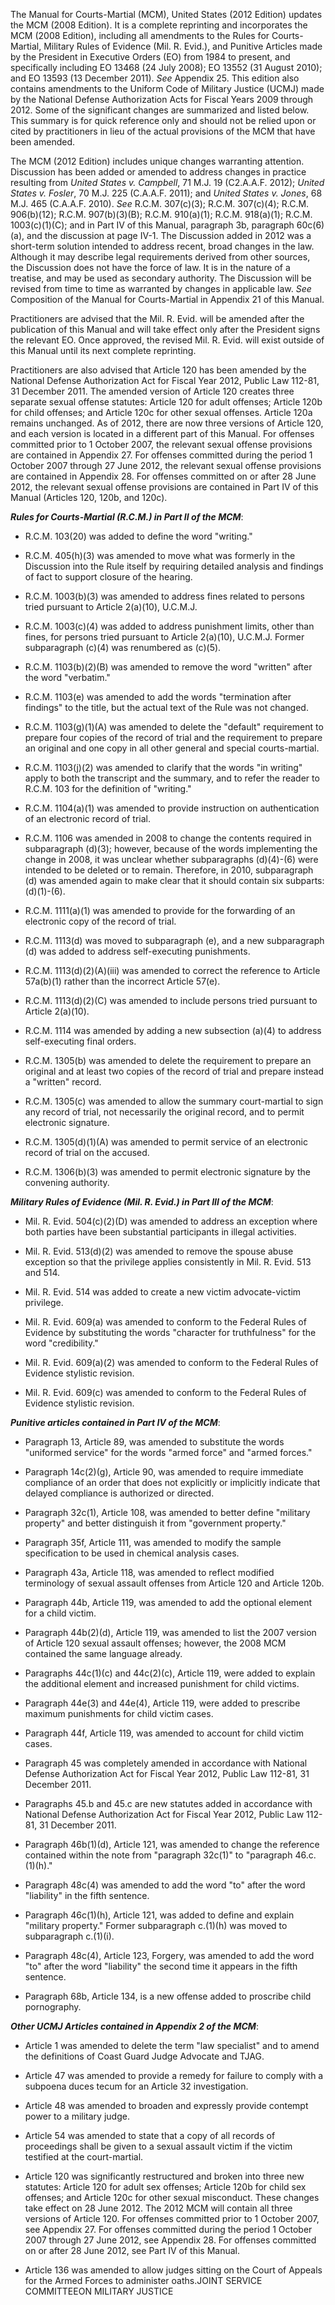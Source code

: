 The Manual for Courts-Martial (MCM), United States (2012 Edition) updates the MCM (2008 Edition). It is a complete reprinting and incorporates the MCM (2008 Edition), including all amendments to the Rules for Courts-Martial, Military Rules of Evidence (Mil. R. Evid.), and Punitive Articles made by the President in Executive Orders (EO) from 1984 to present, and specifically including EO 13468 (24 July 2008); EO 13552 (31 August 2010); and EO 13593 (13 December 2011). _See_ Appendix 25. This edition also contains amendments to the Uniform Code of Military Justice (UCMJ) made by the National Defense Authorization Acts for Fiscal Years 2009 through 2012. Some of the significant changes are summarized and listed below. This summary is for quick reference only and should not be relied upon or cited by practitioners in lieu of the actual provisions of the MCM that have been amended.

 The MCM (2012 Edition) includes unique changes warranting attention. Discussion has been added or amended to address changes in practice resulting from _United States v. Campbell_, 71 M.J. 19 (C2.A.A.F. 2012); _United States v. Fosler_, 70 M.J. 225 (C.A.A.F. 2011); and _United States v. Jones_, 68 M.J. 465 (C.A.A.F. 2010). _See_ R.C.M. 307(c)(3); R.C.M. 307(c)(4); R.C.M. 906(b)(12); R.C.M. 907(b)(3)(B); R.C.M. 910(a)(1); R.C.M. 918(a)(1); R.C.M. 1003(c)(1)(C); and in Part IV of this Manual, paragraph 3b, paragraph 60c(6)(a), and the discussion at page IV-1. The Discussion added in 2012 was a short-term solution intended to address recent, broad changes in the law. Although it may describe legal requirements derived from other sources, the Discussion does not have the force of law. It is in the nature of a treatise, and may be used as secondary authority. The Discussion will be revised from time to time as warranted by changes in applicable law. _See_ Composition of the Manual for Courts-Martial in Appendix 21 of this Manual.

 Practitioners are advised that the Mil. R. Evid. will be amended after the publication of this Manual and will take effect only after the President signs the relevant EO. Once approved, the revised Mil. R. Evid. will exist outside of this Manual until its next complete reprinting.

 Practitioners are also advised that Article 120 has been amended by the National Defense Authorization Act for Fiscal Year 2012, Public Law 112-81, 31 December 2011. The amended version of Article 120 creates three separate sexual offense statutes: Article 120 for adult offenses; Article 120b for child offenses; and Article 120c for other sexual offenses. Article 120a remains unchanged. As of 2012, there are now three versions of Article 120, and each version is located in a different part of this Manual. For offenses committed prior to 1 October 2007, the relevant sexual offense provisions are contained in Appendix 27. For offenses committed during the period 1 October 2007 through 27 June 2012, the relevant sexual offense provisions are contained in Appendix 28. For offenses committed on or after 28 June 2012, the relevant sexual offense provisions are contained in Part IV of this Manual (Articles 120, 120b, and 120c).

 

___Rules for Courts-Martial (R.C.M.) in Part II of the MCM___:

- R.C.M. 103(20) was added to define the word "writing."

- R.C.M. 405(h)(3) was amended to move what was formerly in the Discussion into the Rule itself by requiring detailed analysis and findings of fact to support closure of the hearing.

- R.C.M. 1003(b)(3) was amended to address fines related to persons tried pursuant to Article 2(a)(10), U.C.M.J.

- R.C.M. 1003(c)(4) was added to address punishment limits, other than fines, for persons tried pursuant to Article 2(a)(10), U.C.M.J. Former subparagraph (c)(4) was renumbered as (c)(5).

- R.C.M. 1103(b)(2)(B) was amended to remove the word "written" after the word "verbatim."

- R.C.M. 1103(e) was amended to add the words "termination after findings" to the title, but the actual text of the Rule was not changed.

- R.C.M. 1103(g)(1)(A) was amended to delete the "default" requirement to prepare four copies of the record of trial and the requirement to prepare an original and one copy in all other general and special courts-martial.

- R.C.M. 1103(j)(2) was amended to clarify that the words "in writing" apply to both the transcript and the summary, and to refer the reader to R.C.M. 103 for the definition of "writing."

- R.C.M. 1104(a)(1) was amended to provide instruction on authentication of an electronic record of trial.

- R.C.M. 1106 was amended in 2008 to change the contents required in subparagraph (d)(3); however, because of the words implementing the change in 2008, it was unclear whether subparagraphs (d)(4)-(6) were intended to be deleted or to remain. Therefore, in 2010, subparagraph (d) was amended again to make clear that it should contain six subparts: (d)(1)-(6).

- R.C.M. 1111(a)(1) was amended to provide for the forwarding of an electronic copy of the record of trial.

- R.C.M. 1113(d) was moved to subparagraph (e), and a new subparagraph (d) was added to address self-executing punishments.

- R.C.M. 1113(d)(2)(A)(iii) was amended to correct the reference to Article 57a(b)(1) rather than the incorrect Article 57(e).

- R.C.M. 1113(d)(2)(C) was amended to include persons tried pursuant to Article 2(a)(10).

- R.C.M. 1114 was amended by adding a new subsection (a)(4) to address self-executing final orders.

- R.C.M. 1305(b) was amended to delete the requirement to prepare an original and at least two copies of the record of trial and prepare instead a "written" record.

- R.C.M. 1305(c) was amended to allow the summary court-martial to sign any record of trial, not necessarily the original record, and to permit electronic signature.

- R.C.M. 1305(d)(1)(A) was amended to permit service of an electronic record of trial on the accused.

- R.C.M. 1306(b)(3) was amended to permit electronic signature by the convening authority.

 

___Military Rules of Evidence (Mil. R. Evid.) in Part III of the MCM___:

- Mil. R. Evid. 504(c)(2)(D) was amended to address an exception where both parties have been substantial participants in illegal activities.

- Mil. R. Evid. 513(d)(2) was amended to remove the spouse abuse exception so that the privilege applies consistently in Mil. R. Evid. 513 and 514.

- Mil. R. Evid. 514 was added to create a new victim advocate-victim privilege.

- Mil. R. Evid. 609(a) was amended to conform to the Federal Rules of Evidence by substituting the words "character for truthfulness" for the word "credibility."

- Mil. R. Evid. 609(a)(2) was amended to conform to the Federal Rules of Evidence stylistic revision.

- Mil. R. Evid. 609(c) was amended to conform to the Federal Rules of Evidence stylistic revision.

 

___Punitive articles contained in Part IV of the MCM___:

- Paragraph 13, Article 89, was amended to substitute the words "uniformed service" for the words "armed force" and "armed forces."

- Paragraph 14c(2)(g), Article 90, was amended to require immediate compliance of an order that does not explicitly or implicitly indicate that delayed compliance is authorized or directed.

- Paragraph 32c(1), Article 108, was amended to better define "military property" and better distinguish it from "government property."

- Paragraph 35f, Article 111, was amended to modify the sample specification to be used in chemical analysis cases.

- Paragraph 43a, Article 118, was amended to reflect modified terminology of sexual assault offenses from Article 120 and Article 120b.

- Paragraph 44b, Article 119, was amended to add the optional element for a child victim.

- Paragraph 44b(2)(d), Article 119, was amended to list the 2007 version of Article 120 sexual assault offenses; however, the 2008 MCM contained the same language already.

- Paragraphs 44c(1)(c) and 44c(2)(c), Article 119, were added to explain the additional element and increased punishment for child victims.

- Paragraph 44e(3) and 44e(4), Article 119, were added to prescribe maximum punishments for child victim cases.

- Paragraph 44f, Article 119, was amended to account for child victim cases.

- Paragraph 45 was completely amended in accordance with National Defense Authorization Act for Fiscal Year 2012, Public Law 112-81, 31 December 2011.

- Paragraphs 45.b and 45.c are new statutes added in accordance with National Defense Authorization Act for Fiscal Year 2012, Public Law 112-81, 31 December 2011.

- Paragraph 46b(1)(d), Article 121, was amended to change the reference contained within the note from "paragraph 32c(1)" to "paragraph 46.c.(1)(h)."

- Paragraph 48c(4) was amended to add the word "to" after the word "liability" in the fifth sentence.

- Paragraph 46c(1)(h), Article 121, was added to define and explain "military property." Former subparagraph c.(1)(h) was moved to subparagraph c.(1)(i).

- Paragraph 48c(4), Article 123, Forgery, was amended to add the word "to" after the word "liability" the second time it appears in the fifth sentence.

- Paragraph 68b, Article 134, is a new offense added to proscribe child pornography.

 

___Other UCMJ Articles contained in Appendix 2 of the MCM___:

- Article 1 was amended to delete the term "law specialist" and to amend the definitions of Coast Guard Judge Advocate and TJAG.

- Article 47 was amended to provide a remedy for failure to comply with a subpoena duces tecum for an Article 32 investigation.

- Article 48 was amended to broaden and expressly provide contempt power to a military judge.

- Article 54 was amended to state that a copy of all records of proceedings shall be given to a sexual assault victim if the victim testified at the court-martial.

- Article 120 was significantly restructured and broken into three new statutes: Article 120 for adult sex offenses; Article 120b for child sex offenses; and Article 120c for other sexual misconduct. These changes take effect on 28 June 2012. The 2012 MCM will contain all three versions of Article 120. For offenses committed prior to 1 October 2007, see Appendix 27. For offenses committed during the period 1 October 2007 through 27 June 2012, see Appendix 28. For offenses committed on or after 28 June 2012, see Part IV of this Manual.

- Article 136 was amended to allow judges sitting on the Court of Appeals for the Armed Forces to administer oaths.JOINT SERVICE COMMITTEEON MILITARY JUSTICE 